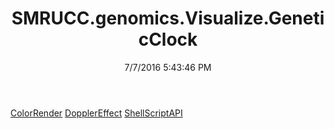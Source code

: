 ﻿---
title: SMRUCC.genomics.Visualize.GeneticClock
date: 7/7/2016 5:43:46 PM
---

[ColorRender](T-SMRUCC.genomics.Visualize.GeneticClock.ColorRender.html)
[DopplerEffect](T-SMRUCC.genomics.Visualize.GeneticClock.DopplerEffect.html)
[ShellScriptAPI](T-SMRUCC.genomics.Visualize.GeneticClock.ShellScriptAPI.html)
